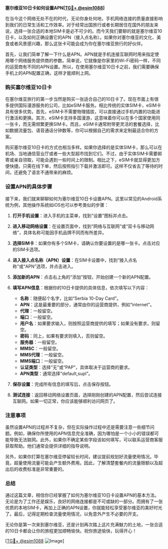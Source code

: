 **塞尔维亚10日卡如何设置APN[[TG💪+ @esim1088](https://t.me/s/esim1088)]**

在当今这个网络无处不在的时代，无论你身处何地，手机网络连接的质量直接影响到我们的日常生活和工作效率。对于经常出国旅行或者长期居住在国外的朋友来说，选择一张合适的本地SIM卡是必不可少的。而今天我们要聊的就是塞尔维亚10日卡，以及如何正确设置它的APN（接入点名称）。如果你对塞尔维亚的文化、美食或者风景感兴趣，那么这张卡可能会成为你在塞尔维亚旅行的好伙伴。

首先，让我们简单了解一下什么是APN。APN就是手机连接互联网时用来指定使用哪个网络服务提供商的参数。简单说，它就像是你家里的Wi-Fi密码一样，不同的运营商有不同的APN设置。所以，在使用塞尔维亚10日卡之前，我们需要确保手机上的APN配置正确，这样才能顺利上网。

### 购买塞尔维亚10日卡

在塞尔维亚旅行的第一步当然是购买一张适合自己的10日卡了。现在市面上有很多提供国际漫游服务的公司，比如eSIM卡服务。相比传统的实体SIM卡，eSIM卡具有很多优势。首先，eSIM卡不需要物理插拔，可以直接通过手机内置的功能进行激活和更换。其次，eSIM卡支持多国漫游，这意味着你可以在多个国家使用同一张卡，而无需频繁更换SIM卡。而且，eSIM卡通常附带更灵活的套餐选择，比如数据流量包、语音通话分钟数等，你可以根据自己的需求来定制最适合你的方案。

购买塞尔维亚10日卡的方式也相当多样。如果你选择的是实体SIM卡，那么可以在机场、当地通信营业厅或者一些大型超市找到它们。不过，由于实体SIM卡需要邮寄或亲自领取，可能会遇到一些时间上的限制。相比之下，eSIM卡就显得更加方便快捷。只需在线下单，然后按照指引下载并激活即可。这样不仅省去了等待的时间，还避免了语言不通带来的麻烦。

### 设置APN的具体步骤

接下来，我们就来聊聊如何为塞尔维亚10日卡设置APN。这里以常见的Android系统为例，其他操作系统如iOS也可以参考类似的步骤：

1. **打开手机设置**：进入手机的主菜单，找到“设置”图标并点击。
   
2. **进入移动网络设置**：在设置页面中，找到“网络与互联网”或“双卡与移动网络”，具体名称可能因手机品牌不同而有所差异。

3. **选择SIM卡**：如果你有多个SIM卡，请确认你要设置的是哪一张卡。点击对应的SIM卡选项。

4. **进入接入点名称（APN）设置**：在SIM卡设置中，找到“接入点名称”或“APN”选项，并点击进入。

5. **添加新的APN**：点击右上角的“添加”按钮，开始创建一个新的APN配置。

6. **填写APN信息**：根据你的10日卡提供的具体信息，依次填写以下内容：
   - **名称**：随便起个名字，比如“Serbia 10-Day Card”。
   - **APN**：这是最重要的部分，通常由你的运营商提供，例如“internet”。
   - **代理**：一般留空。
   - **端口**：一般留空。
   - **用户名**：如果要求输入，则按照运营商提供的填写；如果没有要求，则留空。
   - **密码**：同上，如果有要求则填入，否则留空。
   - **服务器**：一般留空。
   - **MMSC**：一般留空。
   - **MMS代理**：一般留空。
   - **MMS端口**：一般留空。
   - **认证类型**：选择“无”或“PAP”，具体取决于运营商的要求。
   - **APN类型**：通常选择“default,supl”。

7. **保存设置**：完成所有信息的填写后，点击保存按钮。

8. **测试连接**：返回移动网络设置页面，选择刚刚创建的APN配置，然后尝试连接互联网。如果一切正常，你应该能够顺利访问网页了。

### 注意事项

虽然设置APN的过程并不复杂，但在实际操作过程中还是需要注意一些细节问题。例如，确保你所使用的APN信息完全准确，因为哪怕是一个小小的错误都可能导致无法联网。此外，如果你不确定某些字段该如何填写，可以联系运营商客服获取帮助。他们通常会提供详细的指导说明。

另外，如果你打算在塞尔维亚停留较长时间，建议提前规划好流量使用情况。毕竟，超量使用流量可能会产生额外费用。因此，了解清楚套餐内的流量限额以及超出后的收费标准是非常重要的。

### 总结

通过这篇文章，相信你已经掌握了如何为塞尔维亚10日卡设置APN的基本方法。无论是为了工作还是娱乐，良好的网络连接都是不可或缺的一部分。而拥有了一张优质的本地SIM卡，再加上正确的APN设置，你就能轻松享受塞尔维亚的美好时光了。最后，记得定期检查流量使用情况，以免意外产生不必要的开支。

无论你是第一次来到塞尔维亚，还是计划再次踏上这片充满魅力的土地，一张合适的10日卡都会让你的旅程更加顺畅愉快。祝你旅途愉快，玩得开心！

[[TG💪+ @esim1088](https://t.me/s/esim1088) ![Image](https://i.postimg.cc/4NQfJmqS/Snipaste-2025-05-13-00-14-12.png)]